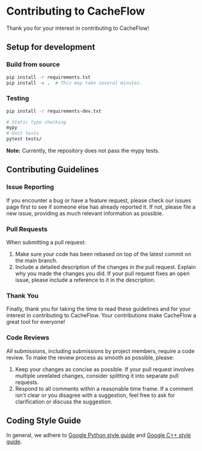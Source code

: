 # Contributing to CacheFlow

Thank you for your interest in contributing to CacheFlow!

## Setup for development

### Build from source

```bash
pip install -r requirements.txt
pip install -e .  # This may take several minutes.
```

### Testing

```bash
pip install -r requirements-dev.txt

# Static type checking
mypy
# Unit tests
pytest tests/
```
**Note:** Currently, the repository does not pass the mypy tests.

## Contributing Guidelines

### Issue Reporting

If you encounter a bug or have a feature request, please check our issues page first to see if someone else has already reported it.
If not, please file a new issue, providing as much relevant information as possible.

### Pull Requests

When submitting a pull request:

1. Make sure your code has been rebased on top of the latest commit on the main branch.
2. Include a detailed description of the changes in the pull request.
Explain why you made the changes you did.
If your pull request fixes an open issue, please include a reference to it in the description.

### Thank You

Finally, thank you for taking the time to read these guidelines and for your interest in contributing to CacheFlow.
Your contributions make CacheFlow a great tool for everyone!

### Code Reviews

All submissions, including submissions by project members, require a code review.
To make the review process as smooth as possible, please:

1. Keep your changes as concise as possible.
If your pull request involves multiple unrelated changes, consider splitting it into separate pull requests.
2. Respond to all comments within a reasonable time frame.
If a comment isn't clear or you disagree with a suggestion, feel free to ask for clarification or discuss the suggestion.

## Coding Style Guide

In general, we adhere to [Google Python style guide](https://google.github.io/styleguide/pyguide.html) and [Google C++ style guide](https://google.github.io/styleguide/cppguide.html).
